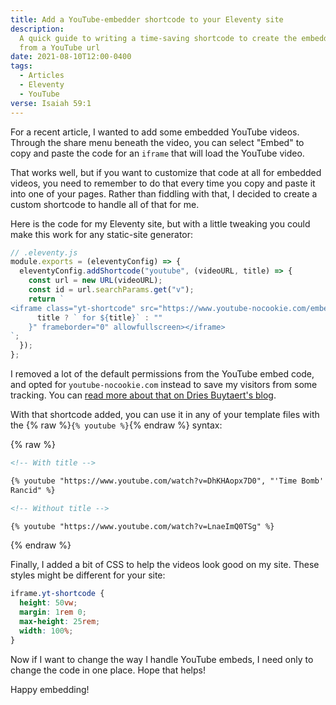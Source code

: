 ```yaml
---
title: Add a YouTube-embedder shortcode to your Eleventy site
description:
  A quick guide to writing a time-saving shortcode to create the embeddable code
  from a YouTube url
date: 2021-08-10T12:00-0400
tags:
  - Articles
  - Eleventy
  - YouTube
verse: Isaiah 59:1
---
```


For a recent article, I wanted to add some embedded YouTube videos. Through the
share menu beneath the video, you can select "Embed" to copy and paste the code
for an `iframe` that will load the YouTube video.

That works well, but if you want to customize that code at all for embedded
videos, you need to remember to do that every time you copy and paste it into
one of your pages. Rather than fiddling with that, I decided to create a custom
shortcode to handle all of that for me.

Here is the code for my Eleventy site, but with a little tweaking you could make
this work for any static-site generator:

```js
// .eleventy.js
module.exports = (eleventyConfig) => {
  eleventyConfig.addShortcode("youtube", (videoURL, title) => {
    const url = new URL(videoURL);
    const id = url.searchParams.get("v");
    return `
<iframe class="yt-shortcode" src="https://www.youtube-nocookie.com/embed/${id}" title="YouTube video player${
      title ? ` for ${title}` : ""
    }" frameborder="0" allowfullscreen></iframe>
`;
  });
};
```

I removed a lot of the default permissions from the YouTube embed code, and
opted for `youtube-nocookie.com` instead to save my visitors from some tracking.
You can
[read more about that on Dries Buytaert's blog](https://dri.es/how-to-remove-youtube-tracking).

With that shortcode added, you can use it in any of your template files with the
{% raw %}`{% youtube %}`{% endraw %} syntax:

{% raw %}

```md
<!-- With title -->

{% youtube "https://www.youtube.com/watch?v=DhKHAopx7D0", "'Time Bomb' by
Rancid" %}

<!-- Without title -->

{% youtube "https://www.youtube.com/watch?v=LnaeImQ0TSg" %}
```

{% endraw %}

Finally, I added a bit of CSS to help the videos look good on my site. These
styles might be different for your site:

```css
iframe.yt-shortcode {
  height: 50vw;
  margin: 1rem 0;
  max-height: 25rem;
  width: 100%;
}
```

Now if I want to change the way I handle YouTube embeds, I need only to change
the code in one place. Hope that helps!

Happy embedding!
